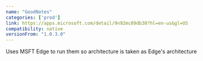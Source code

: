 ```yaml
---
name: "GoodNotes"
categories: ['prod']
link: https://apps.microsoft.com/detail/9n92mc09db30?hl=en-us&gl=US
compatibility: native
versionFrom: "1.0.3.0"
---
```


Uses MSFT Edge to run them so architecture is taken as Edge's architecture
